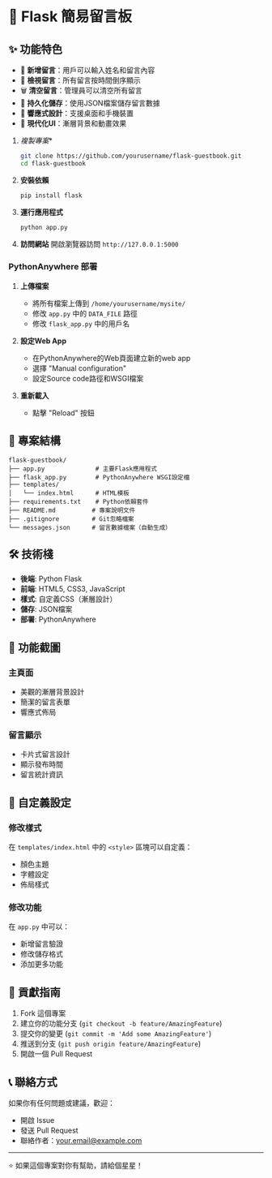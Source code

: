 # 🌟 Flask 簡易留言板

## ✨ 功能特色

- 📝 **新增留言**：用戶可以輸入姓名和留言內容
- 👀 **檢視留言**：所有留言按時間倒序顯示
- 🗑️ **清空留言**：管理員可以清空所有留言
- 💾 **持久化儲存**：使用JSON檔案儲存留言數據
- 📱 **響應式設計**：支援桌面和手機裝置
- 🎨 **現代化UI**：漸層背景和動畫效果

1. *複製專案**
   ```bash
   git clone https://github.com/yourusername/flask-guestbook.git
   cd flask-guestbook
   ```

2. **安裝依賴**
   ```bash
   pip install flask
   ```

3. **運行應用程式**
   ```bash
   python app.py
   ```

4. **訪問網站**
   開啟瀏覽器訪問 `http://127.0.0.1:5000`

### PythonAnywhere 部署

1. **上傳檔案**
   - 將所有檔案上傳到 `/home/yourusername/mysite/`
   - 修改 `app.py` 中的 `DATA_FILE` 路徑
   - 修改 `flask_app.py` 中的用戶名

2. **設定Web App**
   - 在PythonAnywhere的Web頁面建立新的web app
   - 選擇 "Manual configuration"
   - 設定Source code路徑和WSGI檔案

3. **重新載入**
   - 點擊 "Reload" 按鈕

## 📁 專案結構

```
flask-guestbook/
├── app.py              # 主要Flask應用程式
├── flask_app.py        # PythonAnywhere WSGI設定檔
├── templates/
│   └── index.html      # HTML模板
├── requirements.txt    # Python依賴套件
├── README.md          # 專案說明文件
├── .gitignore         # Git忽略檔案
└── messages.json      # 留言數據檔案（自動生成）
```

## 🛠️ 技術棧

- **後端**: Python Flask
- **前端**: HTML5, CSS3, JavaScript
- **樣式**: 自定義CSS（漸層設計）
- **儲存**: JSON檔案
- **部署**: PythonAnywhere

## 📸 功能截圖

### 主頁面
- 美觀的漸層背景設計
- 簡潔的留言表單
- 響應式佈局

### 留言顯示
- 卡片式留言設計
- 顯示發布時間
- 留言統計資訊

## 🔧 自定義設定

### 修改樣式
在 `templates/index.html` 中的 `<style>` 區塊可以自定義：
- 顏色主題
- 字體設定
- 佈局樣式

### 修改功能
在 `app.py` 中可以：
- 新增留言驗證
- 修改儲存格式
- 添加更多功能

## 🤝 貢獻指南

1. Fork 這個專案
2. 建立你的功能分支 (`git checkout -b feature/AmazingFeature`)
3. 提交你的變更 (`git commit -m 'Add some AmazingFeature'`)
4. 推送到分支 (`git push origin feature/AmazingFeature`)
5. 開啟一個 Pull Request



## 📞 聯絡方式

如果你有任何問題或建議，歡迎：
- 開啟 Issue
- 發送 Pull Request
- 聯絡作者：your.email@example.com

---

⭐ 如果這個專案對你有幫助，請給個星星！
